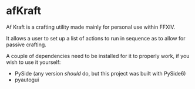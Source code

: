 # afKraft

Af Kraft is a crafting utility made mainly for personal use within FFXIV.

It allows a user to set up a list of actions to run in sequence as to allow for passive crafting.

A couple of dependencies need to be installed for it to properly work, if you wish to use it yourself:
- PySide (any version _should_ do, but this project was built with PySide6)
- pyautogui

